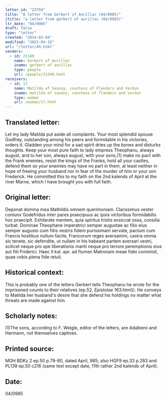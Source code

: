 ```yaml
---
letter_id: "23759"
title: "A letter from Gerbert of Aurillac (04/0985)"
ititle: "a letter from gerbert of aurillac (04/0985)"
ltr_date: "04/0985"
draft: false
type: "letter"
created: "2014-03-04"
modified: "2021-04-15"
url: "/letter/49.html"
senders:
  - id: 21349
    name: Gerbert of Aurillac
    iname: gerbert of aurillac
    type: people
    url: /people/21349.html
receivers:
  - id: 17
    name: Matilda of Saxony, countess of Flanders and Verdun
    iname: matilda of saxony, countess of flanders and verdun
    type: woman
    url: /woman/17.html
---
```

<h2> Translated letter:</h2>Let my lady Matilda put aside all complaints.  Your most splendid spouse Godfrey, outstanding among his peers and formidable in his victories, orders it.  Gladden your mind for a sad spirit dries up the bones and disturbs thoughts.  Keep your most pure faith to lady empress Theophanu, always august, and to her son, always august, with your sons,(1) make no pact with the Frank enemies, resist the kings of the Franks, hold all your castles, defend them so your enemies may have no part in them, at least neither in hope of freeing your husband nor in fear of the murder of him or your son Frederick.  He committed this to my faith on the 2nd kalends of April at the river Marne, which I have brought you with full faith.
<h2 class="mt-4"> Original letter:</h2>Deponat domina mea Mathildis omnem querimoniam. Clarissimus vester coniunx Godefridus inter pares praecipuus ac ipsis victoribus formidabilis hoc praecipit. Exhilarate mentem, quia spiritus tristis exsiccat ossa, consilia turbat. Dominae Theophane imperatrici semper augustae ac filio eius semper augusto cum filiis vestris fidem purissimam servate, pactum cum Francis hostibus nullum facite, Francorum reges aversamini, castra omnia sic tenete, sic defendite, ut nullam in his habeant partem aversari vestri, scilicet neque pro spe liberationis mariti neque pro terrore peremptionis eius aut filii Friderici. Haec II kal. apr. ad flumen Matronam meae fidei commisit, quae vobis plena fide retuli.
<h2 class="mt-4"> Historical context:</h2><p>This is probably one of the letters Gerbert tells Theophanu he wrote for the imprisoned counts to their relatives (ep.52, <em>Epistolae</em> 163.html)). He conveys to Matilda her husband's desire that she defend his holdings no matter what threats are made against him.</p><h2 class="mt-4"> Scholarly notes:</h2>(1)The sons, according to F. Weigle, editor of the letters, are Adalbero and Hermann, not themselves captives.
<h2 class="mt-4"> Printed source:</h2>MGH BDKz 2 ep.50 p.79-80, dated April, 985; also HGF9 ep.33 p.283 and PL139 ep.50 c216 (same text except date, 11th rather 2nd kalends of April).
<h2 class="mt-4"> Date:</h2>04/0985